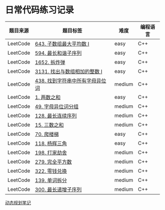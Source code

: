 # 日常代码练习记录

| 题目来源     | 题目标签                                                                                                                                    | 难度     | 编程语言 |
|----------|-----------------------------------------------------------------------------------------------------------------------------------------|--------|------|
| LeetCode | [643. 子数组最大平均数 I](https://leetcode.cn/problems/maximum-average-subarray-i/description/)                                                 | easy   | C++  |
| LeetCode | [594. 最长和谐子序列](https://leetcode.cn/problems/longest-harmonious-subsequence/description/)                                                | easy   | C++  |
| LeetCode | [1652. 拆炸弹](https://leetcode.cn/problems/defuse-the-bomb/description/)                                                                  | easy   | C++  |
| LeetCode | [3131. 找出与数组相加的整数 I](https://leetcode.cn/problems/find-the-integer-added-to-array-i/description/)                                       | easy   | C++  |
| LeetCode | [438. 找到字符串中所有字母异位词](https://leetcode.cn/problems/find-all-anagrams-in-a-string/description/?envType=study-plan-v2&envId=top-100-liked) | medium | C++  |
| LeetCode | [1. 两数之和](https://leetcode.cn/problems/two-sum/description/?envType=study-plan-v2&envId=top-100-liked)                                  | easy   | C++  |
| LeetCode | [49. 字母异位词分组](https://leetcode.cn/problems/group-anagrams/description/?envType=study-plan-v2&envId=top-100-liked)                       | medium | C++  |
| LeetCode | [128. 最长连续序列](https://leetcode.cn/problems/longest-consecutive-sequence/description/?envType=study-plan-v2&envId=top-100-liked)         | medium | C++  |
| LeetCode | [15. 三数之和](https://leetcode.cn/problems/3sum/description/?envType=study-plan-v2&envId=top-100-liked)                                    | medium | C++  |
| LeetCode | [70. 爬楼梯](https://leetcode.cn/problems/climbing-stairs/description/?envType=study-plan-v2&envId=top-100-liked)                          | easy   | C++  |
| LeetCode | [118. 杨辉三角](https://leetcode.cn/problems/pascals-triangle/description/?envType=study-plan-v2&envId=top-100-liked)   | easy   | C++  |
|LeetCode|[198. 打家劫舍](https://leetcode.cn/problems/house-robber/description/?envType=study-plan-v2&envId=top-100-liked) |medium|C++|
|LeetCode|[279. 完全平方数](https://leetcode.cn/problems/perfect-squares/description/?envType=study-plan-v2&envId=top-100-liked)|medium|C++|
|LeetCode|[322. 零钱兑换](https://leetcode.cn/problems/coin-change/description/?envType=study-plan-v2&envId=top-100-liked)|medium|C++|
|LeetCode|[139. 单词拆分](https://leetcode.cn/problems/word-break/description/?envType=study-plan-v2&envId=top-100-liked)|medium|C++|
|LeetCode|[300. 最长递增子序列](https://leetcode.cn/problems/longest-increasing-subsequence/description/?envType=study-plan-v2&envId=top-100-liked)|medium|C++|

[动态规划笔记](./动态规划/Dynamic-Programming-Notes.md)